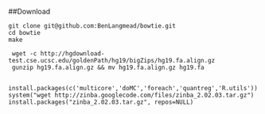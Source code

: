 
##Download

```
git clone git@github.com:BenLangmead/bowtie.git
cd bowtie
make
```

```
 wget -c http://hgdownload-test.cse.ucsc.edu/goldenPath/hg19/bigZips/hg19.fa.align.gz
 gunzip hg19.fa.align.gz && mv hg19.fa.align.gz hg19.fa
```

```bowtie-build hg19.fa hg19
```

```
install.packages(c('multicore','doMC','foreach','quantreg','R.utils')) 
system("wget http://zinba.googlecode.com/files/zinba_2.02.03.tar.gz")
install.packages("zinba_2.02.03.tar.gz", repos=NULL) 

```
 


